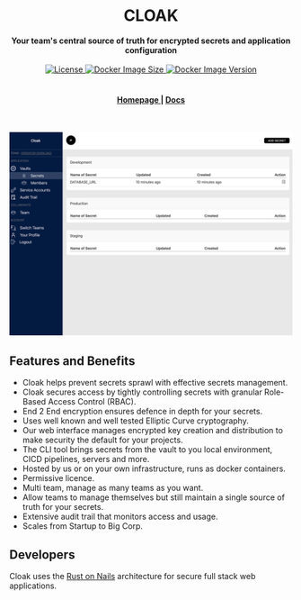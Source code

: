 <h1 align="center">CLOAK</h1>
<div align="center">
 <strong>
   Your team's central source of truth for encrypted secrets and application configuration
 </strong>
</div>

<br />


<div align="center">
  <!-- License -->
  <a href="https://github.com/purton-tech/cloak#License">
    <img src="https://img.shields.io/badge/License-MIT-blue?style=flat-square" alt="License">
  </a>
  <a href="https://hub.docker.com/repository/docker/purtontech/cloak-server">
    <img src="https://img.shields.io/docker/image-size/purtontech/cloak-server" alt="Docker Image Size">
  </a>
  <a href="https://hub.docker.com/repository/docker/purtontech/cloak-server">
    <img src="https://img.shields.io/docker/v/purtontech/cloak-server" alt="Docker Image Version">
  </a>
</div>

<br />

<div align="center">
  <h4>
    <a href="https://cloak.software">
      Homepage
    </a>
    <span> | </span>
    <a href="https://cloak.software/developers/">
      Docs
    </a>
  </h4>
</div>

<br />

![Alt text](www/static/secrets-screenshot.png "Secrets Screenshot")

## Features and Benefits

* Cloak helps prevent secrets sprawl with effective secrets management.
* Cloak secures access by tightly controlling secrets with granular Role-Based Access Control (RBAC).
* End 2 End encryption ensures defence in depth for your secrets.
* Uses well known and well tested Elliptic Curve cryptography.
* Our web interface manages encrypted key creation and distribution to make security the default for your projects.
* The CLI tool brings secrets from the vault to you local environment, CICD pipelines, servers and more.
* Hosted by us or on your own infrastructure, runs as docker containers.
* Permissive licence.
* Multi team, manage as many teams as you want.
* Allow teams to manage themselves but still maintain a single source of truth for your secrets.
* Extensive audit trail that monitors access and usage.
* Scales from Startup to Big Corp.

## Developers

Cloak uses the [Rust on Nails](https://rust-on-nails.com/) architecture for secure full stack web applications.